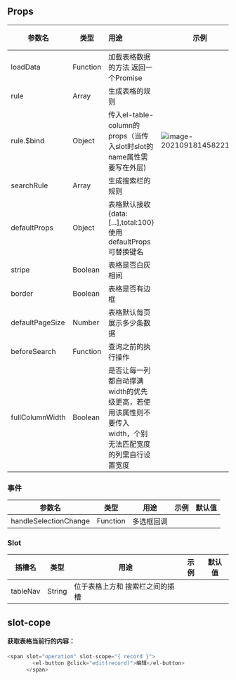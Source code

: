 ## Props

| 参数名   | 类型     | 用途                                | 示例 | 默认值 |
| -------- | -------- | :---------------------------------- | ---- | ------ |
| loadData | Function | 加载表格数据的方法  返回一个Promise |      |        |
| rule | Array | 生成表格的规则 |      |        |
| rule.$bind | Object | 传入el-table-column的props（当传入slot时slot的name属性需要写在外层) | ![image-20210918145822159](C:\Users\Wang\AppData\Roaming\Typora\typora-user-images\image-20210918145822159.png) | |
| searchRule | Array | 生成搜索栏的规则 |      |        |
| defaultProps | Object | 表格默认接收{data:[...],total:100}  使用defaultProps可替换键名 |      |        |
| stripe | Boolean | 表格是否白灰相间 |      | false |
| border          | Boolean | 表格是否有边框 |      | false |
| defaultPageSize | Number | 表格默认每页展示多少条数据 |      |        |
| beforeSearch | Function | 查询之前的执行操作 |      |        |
| fullColumnWidth | Boolean | 是否让每一列都自动撑满  width的优先级更高，若使用该属性则不要传入width，个别无法匹配宽度的列需自行设置宽度 |      | false |







###  事件

| 参数名                | 类型     | 用途       | 示例 | 默认值 |
| --------------------- | -------- | ---------- | ---- | ------ |
| handleSelectionChange | Function | 多选框回调 |      |        |



### Slot
| 插槽名   | 类型   | 用途                            | 示例 | 默认值 |
| -------- | ------ | ------------------------------- | ---- | ------ |
| tableNav | String | 位于表格上方和 搜索栏之间的插槽 |      |        |

## slot-cope

#### 获取表格当前行的内容：

```javascript
<span slot="operation" slot-scope="{ record }">
        <el-button @click="edit(record)">编辑</el-button>
      </span>
```

